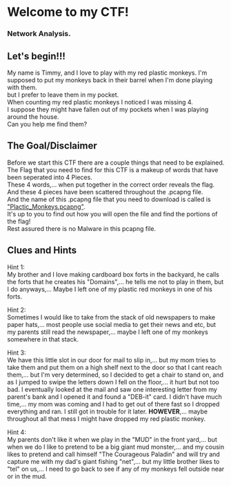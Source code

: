 # Welcome to my CTF!  
### Network Analysis.  

## Let's begin!!!

My name is Timmy, and I love to play with my red plastic monkeys. I'm supposed to put my monkeys back in their barrel when I'm done playing with them.  
but I prefer to leave them in my pocket.  
When counting my red plastic monkeys I noticed I was missing 4.  
I suppose they might have fallen out of my pockets when I was playing around the house.  
Can you help me find them?  

## The Goal/Disclaimer

Before we start this CTF there are a couple things that need to be explained.  
The Flag that you need to find for this CTF is a makeup of words that have been seperated into 4 Pieces.  
These 4 words,... when put together in the correct order reveals the flag.  
And these 4 pieces have been scattered throughout the .pcapng file.  
And the name of this .pcapng file that you need to download is called is ["Plactic_Monkeys.pcapng"](https://github.com/Nicholas-Heitman/Portfolio/blob/main/CTF%20Competitions/Hard%20Flag/Plactic_Monkeys.pcapng).  
It's up to you to find out how you will open the file and find the portions of the flag!  
Rest assured there is no Malware in this pcapng file.  

## Clues and Hints


Hint 1:  
My brother and I love making cardboard box forts in the backyard, he calls the forts that he creates his "Domains",... he tells me not to play in them, but 
I do anyways,... Maybe I left one of my plastic red monkeys in one of his forts.

Hint 2:  
Sometimes I would like to take from the stack of old newspapers to make paper hats,... most people use social media to get their news and etc, but my parents 
still read the newspaper,... maybe I left one of my monkeys somewhere in that stack.

Hint 3:  
We have this little slot in our door for mail to slip in,... but my mom tries to take them and put them on a high shelf next to the door so that I cant 
reach them,... but I'm very determined, so I  decided to get a chair to stand on, and as I jumped to swipe the letters down I fell on the floor,... it hurt but not too 
bad. I eventually looked at the mail and saw one interesting letter from my parent's bank and I opened it and found a "DEB-it" card. I didn't have much time,... my mom was coming 
and I had to get out of there fast so I dropped everything and ran. I still got in trouble for it later. __HOWEVER__,... maybe throughout all that mess I might have dropped my red plastic monkey.

Hint 4:  
My parents don't like it when we play in the "MUD" in the front yard,... but when we do I like to pretend to be a big giant mud monster,... and my cousin
likes to pretend and call himself "The Courageous Paladin" and will try and capture me with my dad's giant fishing "net",... but my little brother likes to 
"tel" on  us,... I need to go back to see if any of my monkeys fell outside near or in the mud.  
